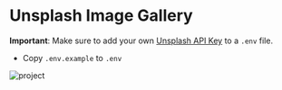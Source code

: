 # Unsplash Image Gallery

**Important**: Make sure to add your own [Unsplash API Key](https://unsplash.com/developers) to a `.env` file.

- Copy `.env.example` to `.env`

![project](https://i.ibb.co/GkzLVC8/bandicam-2020-05-28-13-10-19-837.gif)
